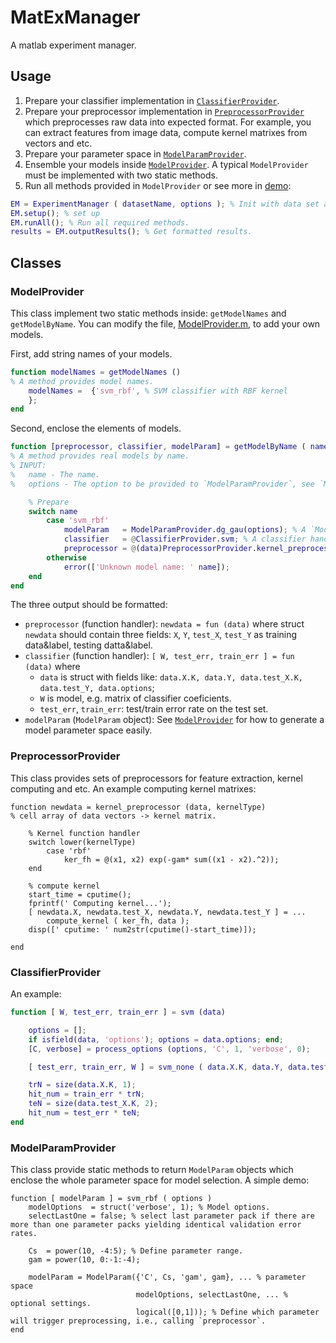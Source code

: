 # MatExManager
A matlab experiment manager.

## Usage

1. Prepare your classifier implementation in [`ClassifierProvider`](#modelprovider).
2. Prepare your preprocessor implementation in [`PreprocessorProvider`](#preprocessorprovider) which preprocesses raw data into expected format. For example, you can extract features from image data, compute kernel matrixes from vectors and etc.
3. Prepare your parameter space in [`ModelParamProvider`](#modelparamprovider).
4. Ensemble your models inside  [`ModelProvider`](#modelprovider). A typical `ModelProvider` must be implemented with two static methods.
5. Run all methods provided in `ModelProvider` or see more in [demo](/demo.m):
```matlab
EM = ExperimentManager ( datasetName, options ); % Init with data set and options.
EM.setup(); % set up 
EM.runAll(); % Run all required methods.
results = EM.outputResults(); % Get formatted results.
```


## Classes

### ModelProvider

This class implement two static methods inside: `getModelNames` and `getModelByName`. You can modify the file, [ModelProvider.m](/ModelProvider.m), to add your own models.

First, add string names of your models.
```matlab
function modelNames = getModelNames ()
% A method provides model names.
    modelNames =  {'svm_rbf', % SVM classifier with RBF kernel
    }; 
end
```

Second, enclose the elements of models.
```matlab
function [preprocessor, classifier, modelParam] = getModelByName ( name, options )
% A method provides real models by name.
% INPUT:
%   name - The name.
%   options - The option to be provided to `ModelParamProvider`, see `ModelParamProvider.m` for details.

    % Prepare
    switch name
        case 'svm_rbf'
            modelParam   = ModelParamProvider.dg_gau(options); % A `ModelParam` object, see `ModelParamProvider` for details.
            classifier   = @ClassifierProvider.svm; % A classifier handler.
            preprocessor = @(data)PreprocessorProvider.kernel_preprocessor(data, 'rbf'); % A preprocessor, see `PreprocessorProvider` for example.
        otherwise
            error(['Unknown model name: ' name]);
    end
end
```
The three output should be formatted:
+ `preprocessor` (function handler): `newdata = fun (data)` where struct `newdata` should contain three fields: `X`, `Y`, `test_X`, `test_Y` as training data&label, testing datta&label.
+ `classifier` (function handler): `[ W, test_err, train_err ] = fun (data)` where 
  - `data` is struct with fields like: `data.X.K, data.Y, data.test_X.K, data.test_Y, data.options`;
  - `W` is model, e.g. matrix of classifier coeficients.
  - `test_err`, `train_err`: test/train error rate on the test set.
+ `modelParam` (`ModelParam` object): See [`ModelProvider`](#modelprovider) for how to generate a model parameter space easily.

### PreprocessorProvider

This class provides sets of preprocessors for feature extraction, kernel computing and etc. An example computing kernel matrixes:
```
function newdata = kernel_preprocessor (data, kernelType)
% cell array of data vectors -> kernel matrix.

	% Kernel function handler
	switch lower(kernelType)
		case 'rbf'
			ker_fh = @(x1, x2) exp(-gam* sum((x1 - x2).^2));
	end

	% compute kernel
	start_time = cputime();
	fprintf(' Computing kernel...');
	[ newdata.X, newdata.test_X, newdata.Y, newdata.test_Y ] = ...
		compute_kernel ( ker_fh, data );
	disp([' cputime: ' num2str(cputime()-start_time)]);

end
```

### ClassifierProvider

An example:
```matlab
function [ W, test_err, train_err ] = svm (data)

	options = [];
	if isfield(data, 'options'); options = data.options; end;
	[C, verbose] = process_options (options, 'C', 1, 'verbose', 0);

	[ test_err, train_err, W ] = svm_none ( data.X.K, data.Y, data.test_X.K, data.test_Y, struct('C', C) );

	trN = size(data.X.K, 1);
	hit_num = train_err * trN;
	teN = size(data.test_X.K, 2);
	hit_num = test_err * teN;
end
```

### ModelParamProvider

This class provide static methods to return `ModelParam` objects which enclose the whole parameter space for model selection. A simple demo:
```
function [ modelParam ] = svm_rbf ( options )
	modelOptions  = struct('verbose', 1); % Model options.
	selectLastOne = false; % select last parameter pack if there are more than one parameter packs yielding identical validation error rates.

	Cs  = power(10, -4:5); % Define parameter range.
	gam = power(10, 0:-1:-4);

	modelParam = ModelParam({'C', Cs, 'gam', gam}, ... % parameter space
                            modelOptions, selectLastOne, ... % optional settings.
                            logical([0,1])); % Define which parameter will trigger preprocessing, i.e., calling `preprocessor`.
end
```


